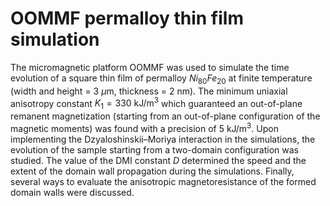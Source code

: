 # OOMMF permalloy thin film simulation

The micromagnetic platform OOMMF was used to simulate the time evolution of a square thin film of permalloy $Ni_{80}Fe_{20}$ at finite temperature (width and height = $3$ $\mu\text{m}$, thickness = $2$ nm). The minimum uniaxial anisotropy constant $K_1=330\text{ kJ/m}^3$ which guaranteed an out-of-plane remanent magnetization (starting from an out-of-plane configuration of the magnetic moments) was found with a precision of $5\text{ kJ/m}^3$. Upon implementing the Dzyaloshinskii–Moriya interaction in the simulations, the evolution of the sample starting from a two-domain configuration was studied. The value of the DMI constant $D$ determined the speed and the extent of the domain wall propagation during the simulations. Finally, several ways to evaluate the anisotropic magnetoresistance of the formed domain walls were discussed.
